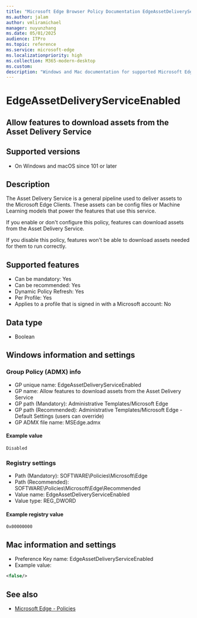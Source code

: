 ```yaml
---
title: "Microsoft Edge Browser Policy Documentation EdgeAssetDeliveryServiceEnabled"
ms.author: jalam
author: vmliramichael
manager: nuyunzhang
ms.date: 05/01/2025
audience: ITPro
ms.topic: reference
ms.service: microsoft-edge
ms.localizationpriority: high
ms.collection: M365-modern-desktop
ms.custom:
description: "Windows and Mac documentation for supported Microsoft Edge Browser policy: Allow features to download assets from the Asset Delivery Service"
---
```


<!--THIS FILE IS AUTOMATICALLY GENERATED. MANUAL CHANGES WILL BE OVERWRITTEN.-->
<!--Please contact the Microsoft Edge Manageability team with any questions.-->

# EdgeAssetDeliveryServiceEnabled

## Allow features to download assets from the Asset Delivery Service


## Supported versions

- On Windows and macOS since 101 or later

## Description

The Asset Delivery Service is a general pipeline used to deliver assets to the Microsoft Edge Clients.
These assets can be config files or Machine Learning models that power the features that use this service.

If you enable or don't configure this policy, features can download assets from the Asset Delivery Service.

If you disable this policy, features won't be able to download assets needed for them to run correctly.

## Supported features

- Can be mandatory: Yes
- Can be recommended: Yes
- Dynamic Policy Refresh: Yes
- Per Profile: Yes
- Applies to a profile that is signed in with a Microsoft account: No

## Data type

- Boolean

## Windows information and settings

### Group Policy (ADMX) info

- GP unique name: EdgeAssetDeliveryServiceEnabled
- GP name: Allow features to download assets from the Asset Delivery Service
- GP path (Mandatory): Administrative Templates/Microsoft Edge
- GP path (Recommended): Administrative Templates/Microsoft Edge - Default Settings (users can override)
- GP ADMX file name: MSEdge.admx

#### Example value

```
Disabled
```

### Registry settings

- Path (Mandatory): SOFTWARE\Policies\Microsoft\Edge
- Path (Recommended): SOFTWARE\Policies\Microsoft\Edge\Recommended
- Value name: EdgeAssetDeliveryServiceEnabled
- Value type: REG_DWORD

#### Example registry value

```
0x00000000
```


## Mac information and settings

- Preference Key name: EdgeAssetDeliveryServiceEnabled
- Example value:

```xml
<false/>
```

## See also
- [Microsoft Edge - Policies](../microsoft-edge-policies.md)
